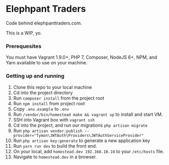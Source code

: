 # Elephpant Traders

Code behind elephpanttraders.com. 

This is a WIP, yo.

### Prerequesites 

You must have Vagrant 1.9.0+, PHP 7, Composer, NodeJS 6+, NPM, and Yarn available to use on your machine.


### Getting up and running
1. Clone this repo to your local machine
2. Cd into the project directory
3. Run `composer install` from the project root
4. Run `npm install` from project root
5. Copy `.env.example` to `.env`
6. Run `/vendor/bin/homestead make && vagrant up` to install and start VM.
7. SSH into Vagrant box with `vagrant ssh`
8. Cd into the project, and run our migrations `php artisan migrate`
9. Run `php artisan vendor:publish --provider="Tymon\JWTAuth\Providers\JWTAuthServiceProvider"`
10. Run `php artisan key:generate` to generate a new application key
11. Run `yarn run dev` to build the front end.
12. On your local, add `homestead.dev 192.168.10.10` to your `/etc/hosts` file.
13. Navigate to `homestead.dev` in a browser. 
